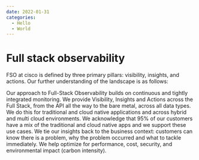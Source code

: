 ```yaml
---
date: 2022-01-31
categories:
  - Hello
  - World
---
```


# Full stack observability 
FSO at cisco is defined by three primary pillars: visibility, insights, and actions. Our further understanding of the landscape is as follows:

Our approach to Full-Stack Observability builds on continuous and tightly integrated monitoring.
We provide Visibility, Insights and Actions across the Full Stack, from the API all the way to the bare metal, across all data types.
We do this for traditional and cloud native applications and across hybrid and multi cloud environments.
We acknowledge that 95% of our customers have a mix of the traditional and cloud native apps and we support these use cases.
We tie our insights back to the business context: customers can know there is a problem, why the problem occurred and what to tackle immediately.
We help optimize for performance, cost, security, and environmental impact (carbon intensity).

 